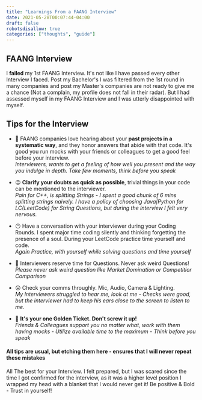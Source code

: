 ```yaml
---
title: "Learnings From a FAANG Interview"
date: 2021-05-28T00:07:44-04:00
draft: false
robotsdisallow: true
categories: ["thoughts", "guide"]
---
```

## FAANG Interview
I **failed** my 1st FAANG Interview. It's not like I have passed every other Interview I faced. Post my Bachelor's I was filtered from the 1st round in many companies and post my Master's companies are not ready to give me a chance (Not a complain, my profile does not fall in their radar). But I had assessed myself in my FAANG Interview and I was utterly disappointed with myself.

## Tips for the Interview
*  :facepunch: FAANG companies love hearing about your __past projects in a systematic way__, and they honor answers that abide with that code. It's good you run mocks with your friends or colleagues to get a good feel before your interview.  
*Interviewers, wants to get a feeling of how well you present and the way you indulge in depth. Take few moments, think before you speak*

*  :neutral_face: __Clarify your doubts as quick as possible__, trivial things in your code can be mentioned to the interviewer.  
*Pain for C++, is splitting Strings - I spent a good chunk of 6 mins splitting strings naively. I have a policy of choosing Java|Python for LC(LeetCode) for String Questions, but during the interview I felt very nervous.*

*  :no_mouth: Have a conversation with your interviewer during your Coding Rounds. I spent major time coding silently and thinking forgetting the presence of a soul. During your LeetCode practice time yourself and code.    
*Again Practice, with yourself while solving questions and time yourself*

* :monkey: Interviewers reserve time for Questions. Never ask weird Questions!  
*Please never ask weird question like Market Domination or Competitior Comparison*

* :astonished: Check your comms throughly. Mic, Audio, Camera & Lighting.  
*My Interviewers struggled to hear me, look at me - Checks were good, but the interviewer had to keep his ears close to the screen to listen to me.*

*  :pray: **It's your one Golden Ticket. Don't screw it up!**  
*Friends & Colleagues support you no matter what, work with them having mocks - Utilize available time to the maximum - Think before you speak*

#### All tips are usual, but etching them here - ensures that I will never repeat these mistakes

All The best for your Interview. I felt prepared, but I was scared since the time I got confirmed for the interview, as it was a higher level position I wrapped my head with a blanket that I would never get it! Be positive & Bold - Trust in yourself!